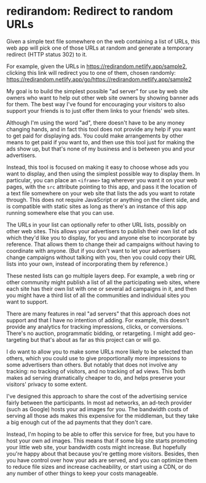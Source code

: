# redirandom: Redirect to random URLs

Given a simple text file somewhere on the web containing a list of URLs, this
web app will pick one of those URLs at random and generate a temporary redirect
(HTTP status 302) to it.

For example, given the URLs in <https://redirandom.netlify.app/sample2>,
clicking this link will redirect you to one of them, chosen randomly:
<https://redirandom.netlify.app/go/https://redirandom.netlify.app/sample2>

My goal is to build the simplest possible "ad server" for use by web site
owners who want to help out other web site owners by showing banner ads for
them. The best way I've found for encouraging your visitors to also support
your friends is to just offer them links to your friends' web sites.

Although I'm using the word "ad", there doesn't have to be any money changing
hands, and in fact this tool does not provide any help if you want to get paid
for displaying ads. You could make arrangements by other means to get paid if
you want to, and then use this tool just for making the ads show up, but that's
none of my business and is between you and your advertisers.

Instead, this tool is focused on making it easy to choose whose ads you want to
display, and then using the simplest possible way to display them. In
particular, you can place an `<iframe>` tag wherever you want it on your web
pages, with the `src` attribute pointing to this app, and pass it the location
of a text file somewhere on your web site that lists the ads you want to rotate
through. This does not require JavaScript or anything on the client side, and
is compatible with static sites as long as there's an instance of this app
running somewhere else that you can use.

The URLs in your list can optionally refer to other URL lists, possibly on
other web sites. This allows your advertisers to publish their own list of ads
which they'd like you to display, for you and anyone else to incorporate by
reference. That allows them to change their ad campaigns without having to
coordinate with anyone. (But if you don't want to let your advertisers change
campaigns without talking with you, then you could copy their URL lists into
your own, instead of incorporating them by reference.)

These nested lists can go multiple layers deep. For example, a web ring or
other community might publish a list of all the participating web sites, where
each site has their own list with one or several ad campaigns in it, and then
you might have a third list of all the communities and individual sites you
want to support.

There are many features in real "ad servers" that this approach does not
support and that I have no intention of adding. For example, this doesn't
provide any analytics for tracking impressions, clicks, or conversions. There's
no auction, programmatic bidding, or retargeting. I might add geo-targeting but
that's about as far as this project can or will go.

I do want to allow you to make some URLs more likely to be selected than
others, which you could use to give proportionally more impressions to some
advertisers than others. But notably that does not involve any tracking: no
tracking of visitors, and no tracking of ad views. This both makes ad serving
dramatically cheaper to do, and helps preserve your visitors' privacy to some
extent.

I've designed this approach to share the cost of the advertising service fairly
between the participants. In most ad networks, an ad-tech provider (such as
Google) hosts your ad images for you. The bandwidth costs of serving all those
ads makes this expensive for the middleman, but they take a big enough cut of
the ad payments that they don't care.

Instead, I'm hoping to be able to offer this service for free, but you have to
host your own ad images. This means that if some big site starts promoting your
little web site, your bandwidth costs might increase. But hopefully you're
happy about that because you're getting more visitors. Besides, then you have
control over how your ads are served, and you can optimize them to reduce file
sizes and increase cacheability, or start using a CDN, or do any number of
other things to keep your costs manageable.
